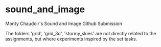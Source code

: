 # sound_and_image

Monty Chaudoir's Sound and Image Github Submission

The folders 'grid', 'grid_3d', 'stormy_skies' are not directly related to the assignments, but where experiments inspired by the set tasks. 
